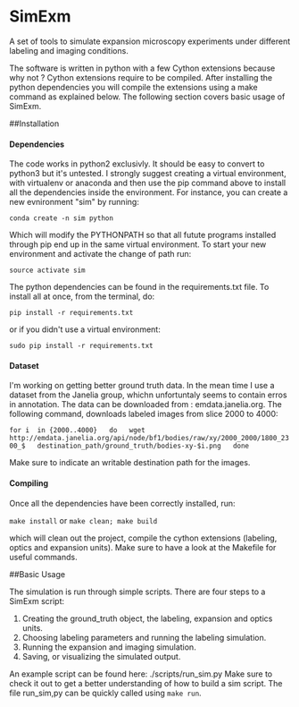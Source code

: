 # SimExm
A set of tools to simulate expansion microscopy experiments under different labeling and imaging conditions. 

The software is written in python with a few Cython extensions because why not ? Cython extensions require to be compiled. After installing the python dependencies you will compile the extensions using a make command as explained below. The following section covers basic usage of SimExm.


##Installation

#### Dependencies

The code works in python2 exclusivly. It should be easy to convert to python3 but it's untested.
I strongly suggest creating a virtual environment, with virtualenv or anaconda and then use the pip command above to install all the dependencies inside the environment. For instance, you can create a new evnironment "sim" by running:

`conda create -n sim python`

Which will modify the PYTHONPATH so that all futute programs installed through pip end up in the same virtual environment.
To start your new environment and activate the change of path run: 

`source activate sim` 

The python dependencies can be found in the requirements.txt file. To install all at once, from the terminal, do:

`pip install -r requirements.txt`  

or if you didn't  use a virtual environment:

`sudo pip install -r requirements.txt`

#### Dataset

I'm working on getting better ground truth data. In the mean time I use a dataset from the Janelia group, whichn unfortuntaly seems to contain erros in annotation.
The data can be downloaded from : emdata.janelia.org. The following command, downloads labeled images from slice 2000 to 4000:

`
for i  in {2000..4000}  
do  
    wget http://emdata.janelia.org/api/node/bf1/bodies/raw/xy/2000_2000/1800_2300_$   destination_path/ground_truth/bodies-xy-$i.png  
done
`

Make sure to indicate an writable destination path for the images.

#### Compiling

Once all the dependencies have been correctly installed, run:  

`make install` or `make clean; make build`

which will clean out the project, compile the cython extensions (labeling, optics and expansion units).
Make sure to have a look at the Makefile for useful commands.

##Basic Usage

The simulation is run through simple scripts. There are four steps to a SimExm script:  

1. Creating the ground_truth object, the labeling, expansion and optics units.
2. Choosing labeling parameters and running the labeling simulation.
2. Running the expansion and imaging simulation.
3. Saving, or visualizing the simulated output.

An example script can be found here: ./scripts/run_sim.py
Make sure to check it out to get a better understanding of how to build a sim script.
The file run_sim,py can be quickly called using `make run`.



